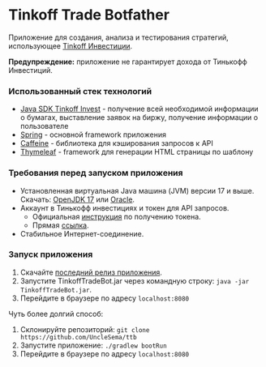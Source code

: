 # Tinkoff Trade Botfather

Приложение для создания, анализа и тестирования стратегий,
использующее [Tinkoff Инвестиции](https://www.tinkoff.ru/invest/).

**Предупреждение:** приложение не гарантирует дохода от Тинькофф Инвестиций.

### Использованный стек технологий

* [Java SDK Tinkoff Invest](https://github.com/Tinkoff/invest-api-java-sdk) - получение всей необходимой информации о
  бумагах,
  выставление заявок на биржу, получение информации о пользователе
* [Spring](https://spring.io/) - основной framework приложения
* [Caffeine](https://github.com/ben-manes/caffeine) - библиотека для кэширования запросов к API
* [Thymeleaf](https://www.thymeleaf.org/) - framework для генерации HTML страницы по шаблону

### Требования перед запуском приложения

* Установленная виртуальная Java машина (JVM) версии 17 и выше.
  Скачать: [OpenJDK 17](https://jdk.java.net/java-se-ri/17)
  или [Oracle](https://www.oracle.com/java/technologies/downloads/).
* Аккаунт в Тинькофф инвестициях и токен для API запросов.
    * Официальная [инструкция](https://tinkoff.github.io/investAPI/token/) по получению токена.
    * Прямая [ссылка](https://www.tinkoff.ru/invest/settings/api/).
* Стабильное Интернет-соединение.

### Запуск приложения

1. Скачайте [последний релиз приложения](https://github.com/UncleSema/ttb/releases).
2. Запустите TinkoffTradeBot.jar через командную строку: `java -jar TinkoffTradeBot.jar`.
3. Перейдите в браузере по адресу `localhost:8080`

Чуть более долгий способ:

1. Склонируйте репозиторий: `git clone https://github.com/UncleSema/ttb`
2. Запустите приложение: `./gradlew bootRun`
3. Перейдите в браузере по адресу `localhost:8080`

